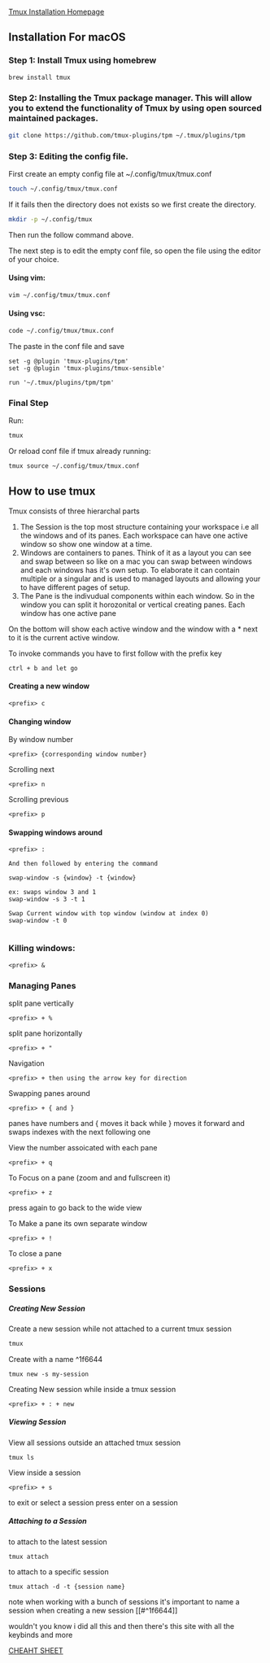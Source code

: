 [Tmux Installation Homepage](https://github.com/tmux/tmux/wiki/Installing)
## Installation For macOS

### Step 1: Install Tmux using homebrew

``` zsh
brew install tmux
```

### Step 2: Installing the Tmux package manager. This will allow you to extend the functionality of Tmux by using open sourced maintained packages.

```bash
git clone https://github.com/tmux-plugins/tpm ~/.tmux/plugins/tpm
```

### Step 3: Editing the config file. 

First create an empty config file at ~/.config/tmux/tmux.conf

```bash
touch ~/.config/tmux/tmux.conf
```

If it fails then the directory does not exists so we first create the directory.

```bash
mkdir -p ~/.config/tmux
```

Then run the follow command above.

The next step is to edit the empty conf file, so open the file using the editor of your choice.

#### **Using vim**:
```bash
vim ~/.config/tmux/tmux.conf
```

#### Using vsc:
```bash
code ~/.config/tmux/tmux.conf
```

The paste in the conf file and save
```
set -g @plugin 'tmux-plugins/tpm' 
set -g @plugin 'tmux-plugins/tmux-sensible' 

run '~/.tmux/plugins/tpm/tpm'
```

### Final Step
Run:
```bash
tmux
```

Or reload conf file if tmux already running:
```bash
tmux source ~/.config/tmux/tmux.conf
```


## How to use tmux

Tmux consists of three hierarchal parts
1. The Session is the top most structure containing your workspace i.e all the windows and of its panes. Each workspace can have one active window so show one window at a time.
2. Windows are containers to panes. Think of it as a layout you can see and swap between so like on a mac you can swap between windows and each windows has it's own setup. To elaborate it can contain multiple or a singular and is used to managed layouts and allowing your to have different pages of setup.
3. The Pane is the indivudual components within each window. So in the window you can split it horozonital or vertical creating panes. Each window has one active pane

On the bottom will show each active window and the window with a * next to it is the current active window.

To invoke commands you have to first follow with the prefix key
```
ctrl + b and let go
```


#### Creating a new window
```
<prefix> c
```

#### Changing window 
By window number
```
<prefix> {corresponding window number}
```
Scrolling next
```
<prefix> n
```
Scrolling previous
```
<prefix> p
```

#### Swapping windows around

```
<prefix> : 

And then followed by entering the command

swap-window -s {window} -t {window}

ex: swaps window 3 and 1
swap-window -s 3 -t 1

Swap Current window with top window (window at index 0)
swap-window -t 0


```

### Killing windows:
```
<prefix> & 
```

### Managing Panes

split pane vertically
```
<prefix> + %
```

split pane horizontally
```
<prefix> + "
```

Navigation
```
<prefix> + then using the arrow key for direction
```

Swapping panes around
```
<prefix> + { and }
```

panes have numbers and { moves it back while } moves it forward and swaps indexes with the next following one

View the number assoicated with each pane
```
<prefix> + q
```

To Focus on a pane (zoom and and fullscreen it)
```
<prefix> + z
```
press again to go back to the wide view

To Make a pane its own separate window
```
<prefix> + !
```

To close a pane
```
<prefix> + x
```


### Sessions

##### Creating New Session
Create a new session while not attached to a current tmux session
``` bash
tmux
```

Create with a name ^1f6644
```
tmux new -s my-session
```

Creating New session while inside a tmux session
```
<prefix> + : + new
```

##### Viewing Session
View all sessions outside an attached tmux session
```
tmux ls
```

View inside a session
```
<prefix> + s
```
to exit or select a session press enter on a session

##### Attaching to a Session
to attach to the latest session
```
tmux attach
```

to attach to a specific session 
```
tmux attach -d -t {session name}
```
note when working with a bunch of sessions it's important to name a session when creating a new session [[#^1f6644]]

wouldn't you know i did all this and then there's this site with all the keybinds and more

[CHEAHT SHEET](https://tmuxcheatsheet.com/)
